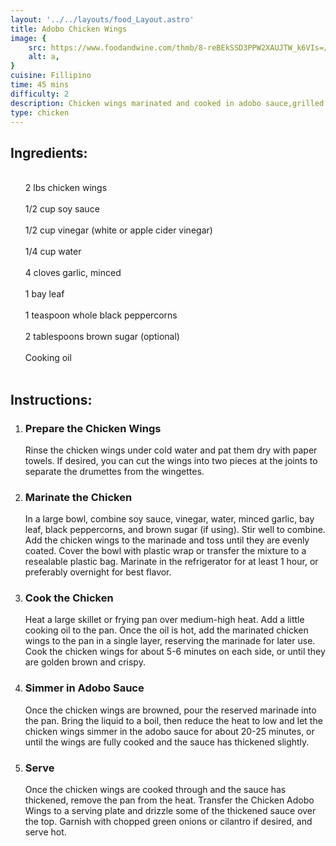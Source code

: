 ```yaml
---
layout: '../../layouts/food_Layout.astro'
title: Adobo Chicken Wings
image: {
    src: https://www.foodandwine.com/thmb/8-reBEkSSD3PPW2XAUJTW_k6VIs=/1500x0/filters:no_upscale():max_bytes(150000):strip_icc()/Adobo-Chicken-Wings-FT-RECIPE0722-16280904bb054deca32db1d3a7dd4fe0.jpg,
    alt: a,
}
cuisine: Fillipino
time: 45 mins
difficulty: 2
description: Chicken wings marinated and cooked in adobo sauce,grilled until crispy and flavorful, (thighs and/or drumsticks) 
type: chicken
---
```


<div class="recipe-container">
    <div class="ingredients">
        <h2>Ingredients:</h2>
        <ul> <br>
            2 lbs chicken wings <br> <br>
            1/2 cup soy sauce  <br> <br>
            1/2 cup vinegar (white or apple cider vinegar) <br> <br>
            1/4 cup water <br> <br>
             4 cloves garlic, minced <br> <br>
             1 bay leaf <br> <br>
             1 teaspoon whole black peppercorns <br> <br>
             2 tablespoons brown sugar (optional) <br> <br>
             Cooking oil <br> <br>
        </ul>
    </div>
    <div class="instructions">
        <h2>Instructions:</h2>
        <ol>
            <li><h3>Prepare the Chicken Wings</h3>
                Rinse the chicken wings under cold water and pat them dry with paper towels. If desired, you can cut the wings into two pieces at the joints to separate the drumettes from the wingettes.
            </li>
            <li><h3>Marinate the Chicken</h3>
                In a large bowl, combine soy sauce, vinegar, water, minced garlic, bay leaf, black peppercorns, and brown sugar (if using). Stir well to combine. Add the chicken wings to the marinade and toss until they are evenly coated. Cover the bowl with plastic wrap or transfer the mixture to a resealable plastic bag. Marinate in the refrigerator for at least 1 hour, or preferably overnight for best flavor.
            </li>
            <li><h3>Cook the Chicken</h3>
                Heat a large skillet or frying pan over medium-high heat. Add a little cooking oil to the pan. Once the oil is hot, add the marinated chicken wings to the pan in a single layer, reserving the marinade for later use. Cook the chicken wings for about 5-6 minutes on each side, or until they are golden brown and crispy.
            </li>
            <li><h3>Simmer in Adobo Sauce</h3>
                Once the chicken wings are browned, pour the reserved marinade into the pan. Bring the liquid to a boil, then reduce the heat to low and let the chicken wings simmer in the adobo sauce for about 20-25 minutes, or until the wings are fully cooked and the sauce has thickened slightly.
            </li>
            <li><h3>Serve</h3>
                Once the chicken wings are cooked through and the sauce has thickened, remove the pan from the heat. Transfer the Chicken Adobo Wings to a serving plate and drizzle some of the thickened sauce over the top. Garnish with chopped green onions or cilantro if desired, and serve hot.
            </li>
        </ol>
    </div>
</div>
